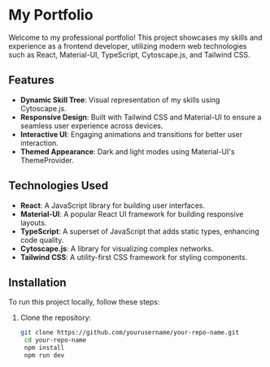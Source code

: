 # My Portfolio

Welcome to my professional portfolio! This project showcases my skills and experience as a frontend developer, utilizing modern web technologies such as React, Material-UI, TypeScript, Cytoscape.js, and Tailwind CSS.

## Features

- **Dynamic Skill Tree**: Visual representation of my skills using Cytoscape.js.
- **Responsive Design**: Built with Tailwind CSS and Material-UI to ensure a seamless user experience across devices.
- **Interactive UI**: Engaging animations and transitions for better user interaction.
- **Themed Appearance**: Dark and light modes using Material-UI's ThemeProvider.

## Technologies Used

- **React**: A JavaScript library for building user interfaces.
- **Material-UI**: A popular React UI framework for building responsive layouts.
- **TypeScript**: A superset of JavaScript that adds static types, enhancing code quality.
- **Cytoscape.js**: A library for visualizing complex networks.
- **Tailwind CSS**: A utility-first CSS framework for styling components.

## Installation

To run this project locally, follow these steps:

1. Clone the repository:
   ```bash
   git clone https://github.com/yourusername/your-repo-name.git
    cd your-repo-name
    npm install
    npm run dev

